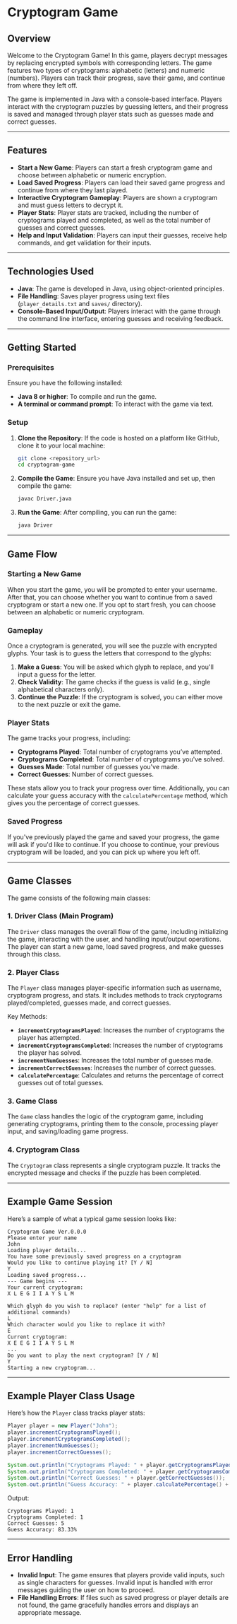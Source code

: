 # Cryptogram Game

## Overview

Welcome to the Cryptogram Game! In this game, players decrypt messages by replacing encrypted symbols with corresponding letters. The game features two types of cryptograms: alphabetic (letters) and numeric (numbers). Players can track their progress, save their game, and continue from where they left off.

The game is implemented in Java with a console-based interface. Players interact with the cryptogram puzzles by guessing letters, and their progress is saved and managed through player stats such as guesses made and correct guesses.

---

## Features

- **Start a New Game**: Players can start a fresh cryptogram game and choose between alphabetic or numeric encryption.
- **Load Saved Progress**: Players can load their saved game progress and continue from where they last played.
- **Interactive Cryptogram Gameplay**: Players are shown a cryptogram and must guess letters to decrypt it.
- **Player Stats**: Player stats are tracked, including the number of cryptograms played and completed, as well as the total number of guesses and correct guesses.
- **Help and Input Validation**: Players can input their guesses, receive help commands, and get validation for their inputs.

---

## Technologies Used

- **Java**: The game is developed in Java, using object-oriented principles.
- **File Handling**: Saves player progress using text files (`player_details.txt` and `saves/` directory).
- **Console-Based Input/Output**: Players interact with the game through the command line interface, entering guesses and receiving feedback.

---

## Getting Started

### Prerequisites

Ensure you have the following installed:

- **Java 8 or higher**: To compile and run the game.
- **A terminal or command prompt**: To interact with the game via text.

### Setup

1. **Clone the Repository**: 
   If the code is hosted on a platform like GitHub, clone it to your local machine:
   ```bash
   git clone <repository_url>
   cd cryptogram-game
   ```

2. **Compile the Game**: 
   Ensure you have Java installed and set up, then compile the game:
   ```bash
   javac Driver.java
   ```

3. **Run the Game**:
   After compiling, you can run the game:
   ```bash
   java Driver
   ```

---

## Game Flow

### Starting a New Game

When you start the game, you will be prompted to enter your username. After that, you can choose whether you want to continue from a saved cryptogram or start a new one. If you opt to start fresh, you can choose between an alphabetic or numeric cryptogram.

### Gameplay

Once a cryptogram is generated, you will see the puzzle with encrypted glyphs. Your task is to guess the letters that correspond to the glyphs:

1. **Make a Guess**: You will be asked which glyph to replace, and you'll input a guess for the letter.
2. **Check Validity**: The game checks if the guess is valid (e.g., single alphabetical characters only).
3. **Continue the Puzzle**: If the cryptogram is solved, you can either move to the next puzzle or exit the game.

### Player Stats

The game tracks your progress, including:

- **Cryptograms Played**: Total number of cryptograms you’ve attempted.
- **Cryptograms Completed**: Total number of cryptograms you've solved.
- **Guesses Made**: Total number of guesses you've made.
- **Correct Guesses**: Number of correct guesses.

These stats allow you to track your progress over time. Additionally, you can calculate your guess accuracy with the `calculatePercentage` method, which gives you the percentage of correct guesses.

### Saved Progress

If you've previously played the game and saved your progress, the game will ask if you'd like to continue. If you choose to continue, your previous cryptogram will be loaded, and you can pick up where you left off.

---

## Game Classes

The game consists of the following main classes:

### 1. **Driver Class** (Main Program)
The `Driver` class manages the overall flow of the game, including initializing the game, interacting with the user, and handling input/output operations. The player can start a new game, load saved progress, and make guesses through this class.

### 2. **Player Class**
The `Player` class manages player-specific information such as username, cryptogram progress, and stats. It includes methods to track cryptograms played/completed, guesses made, and correct guesses.

Key Methods:
- **`incrementCryptogramsPlayed`**: Increases the number of cryptograms the player has attempted.
- **`incrementCryptogramsCompleted`**: Increases the number of cryptograms the player has solved.
- **`incrementNumGuesses`**: Increases the total number of guesses made.
- **`incrementCorrectGuesses`**: Increases the number of correct guesses.
- **`calculatePercentage`**: Calculates and returns the percentage of correct guesses out of total guesses.

### 3. **Game Class**
The `Game` class handles the logic of the cryptogram game, including generating cryptograms, printing them to the console, processing player input, and saving/loading game progress.

### 4. **Cryptogram Class**
The `Cryptogram` class represents a single cryptogram puzzle. It tracks the encrypted message and checks if the puzzle has been completed.

---

## Example Game Session

Here’s a sample of what a typical game session looks like:

```
Cryptogram Game Ver.0.0.0
Please enter your name
John
Loading player details...
You have some previously saved progress on a cryptogram
Would you like to continue playing it? [Y / N]
Y
Loading saved progress...
--- Game begins ---
Your current cryptogram:
X L E G I I A Y S L M

Which glyph do you wish to replace? (enter "help" for a list of additional commands)
L
Which character would you like to replace it with?
E
Current cryptogram:
X E E G I I A Y S L M
...
Do you want to play the next cryptogram? [Y / N]
Y
Starting a new cryptogram...
```

---

## Example Player Class Usage

Here’s how the `Player` class tracks player stats:

```java
Player player = new Player("John");
player.incrementCryptogramsPlayed();
player.incrementCryptogramsCompleted();
player.incrementNumGuesses();
player.incrementCorrectGuesses();

System.out.println("Cryptograms Played: " + player.getCryptogramsPlayed());
System.out.println("Cryptograms Completed: " + player.getCryptogramsCompleted());
System.out.println("Correct Guesses: " + player.getCorrectGuesses());
System.out.println("Guess Accuracy: " + player.calculatePercentage() + "%");
```

Output:
```
Cryptograms Played: 1
Cryptograms Completed: 1
Correct Guesses: 5
Guess Accuracy: 83.33%
```

---

## Error Handling

- **Invalid Input**: The game ensures that players provide valid inputs, such as single characters for guesses. Invalid input is handled with error messages guiding the user on how to proceed.
- **File Handling Errors**: If files such as saved progress or player details are not found, the game gracefully handles errors and displays an appropriate message.
